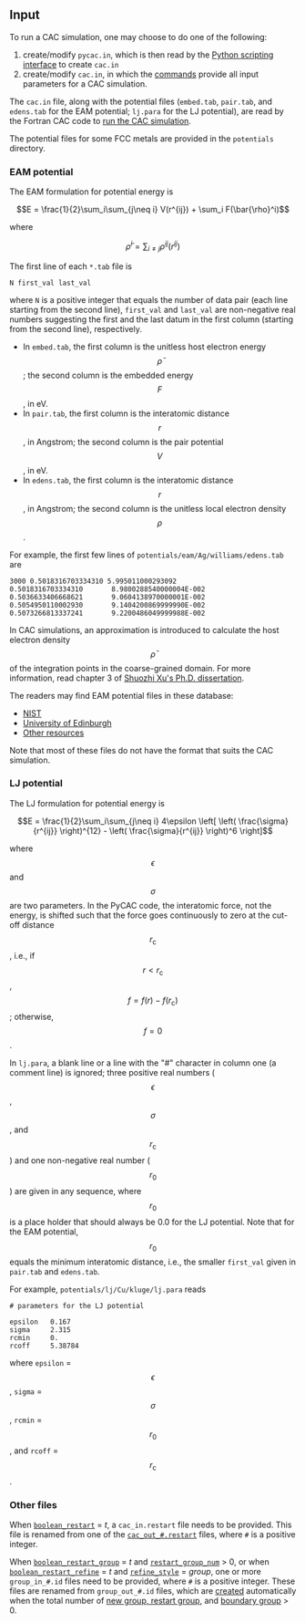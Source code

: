 ## Input

To run a CAC simulation, one may choose to do one of the following:

1. create/modify `pycac.in`, which is then read by the [Python scripting interface](../chapter4/README.md) to create `cac.in`
2. create/modify `cac.in`, in which the [commands](../chapter5/README.md) provide all input parameters for a CAC simulation.

The `cac.in` file, along with the potential files (`embed.tab`, `pair.tab`, and `edens.tab` for the EAM potential; `lj.para` for the LJ potential), are read by the Fortran CAC code to [run the CAC simulation](../chapter1/comp-and-exec.md).

The potential files for some FCC metals are provided in the `potentials` directory.

### EAM potential

The EAM formulation for potential energy is

$$E = \frac{1}{2}\sum_i\sum_{j\neq i} V(r^{ij}) + \sum_i F(\bar{\rho}^i)$$

where

$$\bar{\rho}^i = \sum_{i \neq j} \rho^{ij}(r^{ij})$$

The first line of each `*.tab` file is

	N first_val last_val

where `N` is a positive integer that equals the number of data pair (each line starting from the second line), `first_val` and `last_val` are non-negative real numbers suggesting the first and the last datum in the first column (starting from the second line), respectively.

* In `embed.tab`, the first column is the unitless host electron energy $$\bar{\rho}$$; the second column is the embedded energy $$F$$, in eV.
* In `pair.tab`, the first column is the interatomic distance $$r$$, in Angstrom; the second column is the pair potential $$V$$, in eV.
* In `edens.tab`, the first column is the interatomic distance $$r$$, in Angstrom; the second column is the unitless local electron density $$\rho$$.

For example, the first few lines of `potentials/eam/Ag/williams/edens.tab` are

	3000 0.5018316703334310 5.995011000293092
	0.5018316703334310       8.9800288540000004E-002
	0.5036633406668621       9.0604138970000001E-002
	0.5054950110002930       9.1404200869999990E-002
	0.5073266813337241       9.2200486049999988E-002

In CAC simulations, an approximation is introduced to calculate the host electron density $$\bar{\rho}$$ of the integration points in the coarse-grained domain. For more information, read chapter 3 of [Shuozhi Xu's Ph.D. dissertation](https://smartech.gatech.edu/handle/1853/56314).

The readers may find EAM potential files in these database:

* [NIST](https://www.ctcms.nist.gov/potentials)
* [University of Edinburgh](http://www.homepages.ed.ac.uk/gja/moldy/moldy.html)
* [Other resources](https://www.ctcms.nist.gov/potentials/resources.html)

Note that most of these files do not have the format that suits the CAC simulation.

### LJ potential

The LJ formulation for potential energy is

$$E = \frac{1}{2}\sum_i\sum_{j\neq i} 4\epsilon \left[ \left( \frac{\sigma}{r^{ij}} \right)^{12} - \left( \frac{\sigma}{r^{ij}} \right)^6 \right]$$

where $$\epsilon$$ and $$\sigma$$ are two parameters. In the PyCAC code, the interatomic force, not the energy, is shifted such that the force goes continuously to zero at the cut-off distance $$r_\mathrm{c}$$, i.e., if $$r < r_\mathrm{c}$$, $$f = f(r) - f(r_\mathrm{c})$$; otherwise, $$f = 0$$.

In `lj.para`, a blank line or a line with the "\#" character in column one (a comment line) is ignored; three positive real numbers ($$\epsilon$$, $$\sigma$$, and $$r_\mathrm{c}$$) and one non-negative real number ($$r_0$$) are given in any sequence, where $$r_0$$ is a place holder that should always be 0.0 for the LJ potential. Note that for the EAM potential, $$r_0$$ equals the minimum interatomic distance, i.e., the smaller `first_val` given in `pair.tab` and `edens.tab`.

For example, `potentials/lj/Cu/kluge/lj.para` reads

	# parameters for the LJ potential
	
	epsilon   0.167
	sigma     2.315
	rcmin     0.
	rcoff     5.38784

where `epsilon` = $$\epsilon$$, `sigma` = $$\sigma$$, `rcmin` = $$r_0$$, and `rcoff` = $$r_\mathrm{c}$$.

### Other files

When [`boolean_restart`](../chapter5/restart.md) = _t_, a `cac_in.restart` file needs to be provided. This file is renamed from one of the [`cac_out_#.restart`](output.md) files, where `#` is a positive integer.

When [`boolean_restart_group`](../chapter5/restart.md) = _t_ and [`restart_group_num`](../chapter5/group_num.md) > 0, or when [`boolean_restart_refine`](../chapter5/restart.md) = _t_ and [`refine_style`](../chapter5/refine.md) = _group_, one or more `group_in_#.id` files need to be provided, where `#` is a positive integer. These files are renamed from `group_out_#.id` files, which are [created](output.md) automatically when the total number of [new group, restart group](../chapter5/group_num.md), and [boundary group](../chapter5/bd_group.md) > 0.
